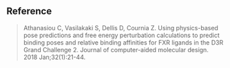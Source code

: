 ## Reference 
> Athanasiou C, Vasilakaki S, Dellis D, Cournia Z. Using physics-based pose predictions and free energy perturbation calculations to predict binding poses and relative binding affinities for FXR ligands in the D3R Grand Challenge 2. Journal of computer-aided molecular design. 2018 Jan;32(1):21-44.